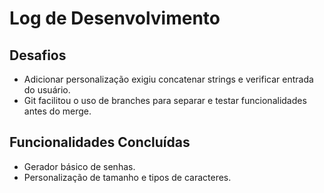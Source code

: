 # Log de Desenvolvimento

## Desafios
- Adicionar personalização exigiu concatenar strings e verificar entrada do usuário.
- Git facilitou o uso de branches para separar e testar funcionalidades antes do merge.

## Funcionalidades Concluídas
- Gerador básico de senhas.
- Personalização de tamanho e tipos de caracteres.
